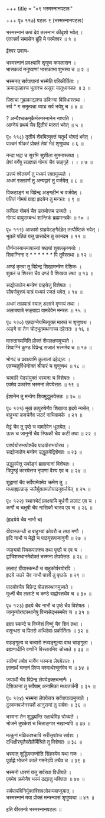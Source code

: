 +++
title = "०९ भस्मस्नानपटलः"

+++
पृ० ११७) पटलः ९ (भस्मस्नानपटलः)  
  
भस्मस्नानं कथं देवं तत्स्नानं कीदृशो भवेत् ।  
एतत्सर्वं समासेन ब्रूहि मे परमेश्वर ॥ १ ॥   
  
ईश्वर उवाच-  
  
भस्मस्नानं प्रवक्ष्यामि शृणुष्व कमलासन ।  
भासकत्वं मनुष्याणां भासकाभा शुभस्य च ॥ २ ॥   
  
भस्मनत् सर्वपापानां भस्मेति परिकीर्तिताः ।  
क्रमाद्ग्रहाश्च भूताश्च असुरा यातुधानकाः ॥ ३ ॥   
  
पिशाचा गुह्यकाद्याश्च डकिन्या विविधास्तथा ।  
सर्व * ग समुत्पन्ना व्याघ्र सर्व भयेषु च ॥ ४ ॥   
  
? अन्यैश्चक्रमुकैर्भस्मस्नानेन नश्यति ।  
आग्नेयं प्रथमं चैव द्वितीयं मारुतं भवेत् ॥ ५ ॥   
  
पृ० ११८) तृतीयं शैवमित्युक्तं चतुर्थं भोगदं भवेत् ।  
पञ्चमं श्रीकरं प्रोक्तं तेषां भेदं शृणुष्वथ ॥ ६ ॥   
  
नन्दा भद्रा च सुरभि सुशीला सुमनास्तथा ।  
तेषां वर्गेषु सञ्ज्ञातं गोमयं चैव सङ्गृहे । । ॥ ७ ॥   
  
उत्तमं श्वेतवर्णं तु मध्यमं रक्तमुच्यते ।  
अधमं रक्तवर्णं तु अन्यद्वारं तु वर्जयेत् ॥ ८ ॥   
  
विकटाङ्गं च विप्रेन्द्र अङ्गहीनं च वर्जयेत् ।  
पतितं गोमयं ग्राह्य हृदयेन तु मन्त्रतः ॥ ९ ॥   
  
कपिला गोमयं चैव उत्तमोत्तम उच्यते ।  
गोमयं वायुसम्बन्धं शान्तिकं ब्रह्ममन्त्रकैः ॥ १० ॥   
  
पृ० ११९) आकाशे ग्राहयेदङ्गैर्दहेत् तत्पौष्टिकं भवेत् ।  
भूतले पतितं यत्तु प्रासादेन तु कामदम ॥ ११ ॥  
  
पौर्णमास्याममावास्यां षष्ठ्यां शुक्लकृष्णयोः ।  
शिवाग्निना द * * * * * * पि तुषैस्तथा ॥ १२ ॥   
  
अण्डं कृत्वा तु विप्रेन्द्र शिखामन्त्रेण देशिकः ।  
शुक्लं च शिरसा चैव दण्डं वै शिखया तथा ॥ १३ ॥   
  
सद्योजातेन मन्त्रेण ग्राहयेत्तु विशेषतः ।  
सौवर्णमुत्तमं पात्रं मध्यमं रजतं भवेत् ॥ १४ ॥   
  
अधमं ताम्रपात्रं स्यात् अलाभे मृण्मयं तथा ।  
अलाबपात्रे सङ्ग्राह्य वामदेवेन मन्त्रतः ॥ १५ ॥   
  
पृ० १२०) एतदाग्नेयमित्युक्तं मारुतं च शृणुष्वथ ।  
अङ्गे वा तेन चोद्भूतमथनाच्च दहेत्ततः ॥ १६ ॥   
  
मारुताख्यमिति प्रोक्तं शैवलक्षणमुच्यते ।  
शिवाग्निं कुण्ड विप्रेन्द्र सजातं भस्ममेव च ॥ १७ ॥   
  
भोगदं च प्रवक्ष्यामि कुलालां दहेद्यतः ।  
एतच्चतुर्विधेनोक्तं श्रीकरं च शृणुष्वथ ॥ १८ ॥   
  
चत्वारि भेदसंयुक्तं भस्मना च विशेषतः ।  
एवमेव प्रकारेण भस्मनां लेपयेत्ततः ॥ १९ ॥   
  
ईशानेन तु मन्त्रेण शिवमुद्धूलयेत्ततः ॥ २० ॥   
  
पृ० १२१) मुखं तत्पुरुषेणैव शिखाया हृदये न्यसेत् ।  
बाहुभ्यां कवचेनैव जठरं नाभिवामके ॥ २१ ॥   
  
मेढ्रं चैव तु पृष्ठे च वामदेवेन धूलयेत् ।  
ऊरू च जानुनी चैव स्फिकौ चैव कटी तथा ॥ २२ ॥   
  
पार्श्वयोरुभयोश्चैव पादयोरुभयोरथ ।  
सद्योजातेन मन्त्रेण उद्धूलयेद्विशेषतः ॥ २३ ॥   
  
उद्धूलयेत्तु सर्वाङ्गं ब्राह्मणानां विशेषतः ।  
त्रिपुण्ड्रं कारयेत्तत्र नृपाणां वैश्य एव च ॥ २४ ॥   
  
शूद्राणां चैव सर्वेषामेवमेव क्रमेण तु ।  
मध्याह्नात्प्राक् जलैर्युक्तमतोयादनुवर्जयेत् ॥ २५ ॥   
  
पृ० १२२) स्थानभेदं प्रवक्ष्यामि मूर्धनी ललाट एव च ।  
कर्णौ च चक्षुषी चैव नासिकौ चास्य एव च ॥ २६ ॥   
  
(हृदयेये चैव नाभौ च)  
  
ग्रीवास्कन्धौ च बाहुभ्यां कोपरौ च तथा मणौ ।  
हृदि नाभौ च मेढ्रौ च पाठयूरूपजानुनी ॥ २७ ॥   
  
जङ्घयो स्विकपातश्च तथा पृष्ठौ च एव च ।  
द्वात्रिंशस्थानमेवोक्तं भस्मना लेपयेत्ततः ॥ २८ ॥   
  
ललाटं ग्रीवास्कन्धौ च बाहुकोर्परयोरपि ।  
हृदये जठरे चैव नाभौ पार्श्वे तु पृष्ठके ॥ २९ ॥   
  
पादयोश्चैव विप्रेन्द्र षोडशस्थानमुच्यते ।  
मूर्ध्नी चैव ललाटे च कण्ठे बाह्वोस्तथैव च ॥ ३० ॥   
  
पृ० १२३) हृदये चैव नाभौ च पृष्ठे चैव विशेषतः ।  
जानुन्योरष्टस्थानेषु विन्यसेद्भस्ममेव च ॥ ३१ ॥   
  
ब्रह्मा स्कन्दे च विघ्नेशं विष्णुं चैव शिवं तथा ।  
वसुन्धरा च पितरो अधिदेवाः प्रकीर्तिताः ॥ ३२ ॥   
  
षडङ्गुल्य च चत्वारो स्त्र्यङ्गुल्या वाथ चाङ्गुला ।  
ब्रह्मणादीनि वर्णानि विस्तारमिव चोच्यते ॥ ३३ ॥   
  
स्त्रीणां तथैव मार्गेण भस्मना लेपयेत्ततः ।  
ज्ञानार्थं चन्दनं लिप्य वश्यार्थश्चूर्णमेव च ॥ ३४ ॥   
  
जयार्थी चैव विप्रेन्द्र लेपयेद्रक्तचन्दनैः ।  
देशिकानां तु सर्वेषाम् अनामिका मध्यतर्जनी ॥ ३५ ॥   
  
पृ० १२४) भस्मना लेपयेत्तत्र सर्वपापात्प्रमुच्यते ।  
दुस्वप्नवर्जनस्पर्शे आनुराणां तु सर्वशः ॥ ३६ ॥   
  
भस्मना तेन शुद्ध्यन्ति रक्षार्थमिह चोच्यते ।  
भोजने तुषकेशं च चिताङ्गार नखान्यपि ॥ ३७ ॥   
  
मत्कुणं मक्षिकाश्चापि सरीसृपांश्च सर्वशः ।  
दधिक्षीरघृतैस्तैलैर्मिश्रिते तु विशेषतः ॥ ३८ ॥   
  
भस्मात् शुद्धिमवाप्नोति सिंहस्येव यथा गजः ।  
पूर्वाह्णे भोजने काले गमनेऽपि तथैव च ॥ ३९ ॥   
  
भस्मनो धारणं यत्तु सर्वरक्षा विधीयते ।  
एवमेव क्रमेणैव भस्मं दद्यात्तु भक्तितः ॥ ४० ॥   
  
सर्वपापविनिर्मुक्तश्शिवलोकमवाप्नुयात् ।  
भस्मस्नानं मया प्रोक्तं मन्त्रन्यासं शृणुष्वथा ॥ ४१ ॥   
  
इति वीरतन्त्रे भस्मस्नानपटलः ॥   
  